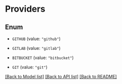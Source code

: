 # Providers

## Enum


* `GITHUB` (value: `"github"`)

* `GITLAB` (value: `"gitlab"`)

* `BITBUCKET` (value: `"bitbucket"`)

* `GIT` (value: `"git"`)


[[Back to Model list]](../README.md#documentation-for-models) [[Back to API list]](../README.md#documentation-for-api-endpoints) [[Back to README]](../README.md)


